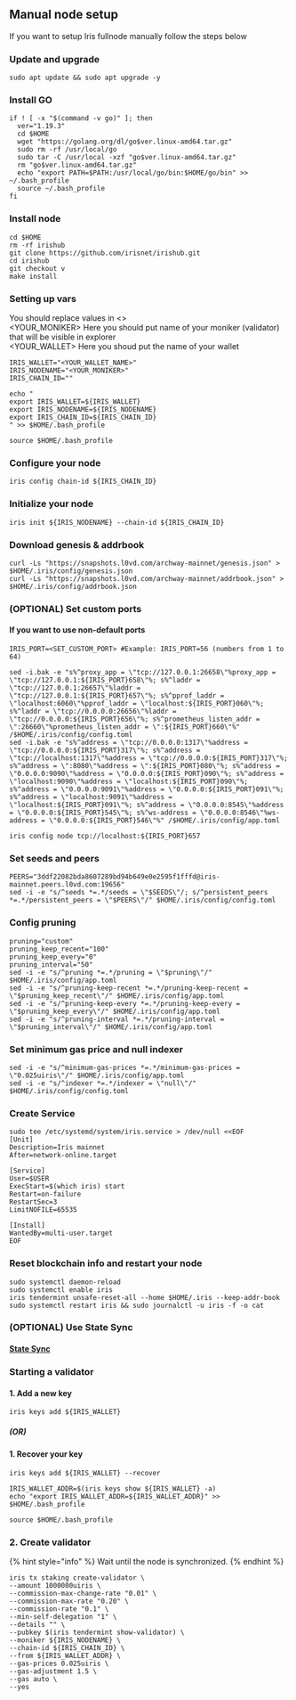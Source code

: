 ## Manual node setup
If you want to setup Iris fullnode manually follow the steps below

### Update and upgrade
```
sudo apt update && sudo apt upgrade -y
```

### Install GO
```
if ! [ -x "$(command -v go)" ]; then
  ver="1.19.3"
  cd $HOME
  wget "https://golang.org/dl/go$ver.linux-amd64.tar.gz"
  sudo rm -rf /usr/local/go
  sudo tar -C /usr/local -xzf "go$ver.linux-amd64.tar.gz"
  rm "go$ver.linux-amd64.tar.gz"
  echo "export PATH=$PATH:/usr/local/go/bin:$HOME/go/bin" >> ~/.bash_profile
  source ~/.bash_profile
fi
```

### Install node
```
cd $HOME
rm -rf irishub
git clone https://github.com/irisnet/irishub.git
cd irishub
git checkout v
make install
```


### Setting up vars
You should replace values in <> <br />
<YOUR_MONIKER> Here you should put name of your moniker (validator) that will be visible in explorer <br />
<YOUR_WALLET> Here you shoud put the name of your wallet

```
IRIS_WALLET="<YOUR_WALLET_NAME>"
IRIS_NODENAME="<YOUR_MONIKER>"
IRIS_CHAIN_ID=""
```

```
echo "
export IRIS_WALLET=${IRIS_WALLET}
export IRIS_NODENAME=${IRIS_NODENAME}
export IRIS_CHAIN_ID=${IRIS_CHAIN_ID}
" >> $HOME/.bash_profile

source $HOME/.bash_profile
```


### Configure your node
```
iris config chain-id ${IRIS_CHAIN_ID}
```

### Initialize your node
```
iris init ${IRIS_NODENAME} --chain-id ${IRIS_CHAIN_ID}
```

### Download genesis & addrbook
```
curl -Ls "https://snapshots.l0vd.com/archway-mainnet/genesis.json" > $HOME/.iris/config/genesis.json
curl -Ls "https://snapshots.l0vd.com/archway-mainnet/addrbook.json" > $HOME/.iris/config/addrbook.json
```

### (OPTIONAL) Set custom ports

#### If you want to use non-default ports
```
IRIS_PORT=<SET_CUSTOM_PORT> #Example: IRIS_PORT=56 (numbers from 1 to 64)
```
```
sed -i.bak -e "s%^proxy_app = \"tcp://127.0.0.1:26658\"%proxy_app = \"tcp://127.0.0.1:${IRIS_PORT}658\"%; s%^laddr = \"tcp://127.0.0.1:26657\"%laddr = \"tcp://127.0.0.1:${IRIS_PORT}657\"%; s%^pprof_laddr = \"localhost:6060\"%pprof_laddr = \"localhost:${IRIS_PORT}060\"%; s%^laddr = \"tcp://0.0.0.0:26656\"%laddr = \"tcp://0.0.0.0:${IRIS_PORT}656\"%; s%^prometheus_listen_addr = \":26660\"%prometheus_listen_addr = \":${IRIS_PORT}660\"%" /$HOME/.iris/config/config.toml
sed -i.bak -e "s%^address = \"tcp://0.0.0.0:1317\"%address = \"tcp://0.0.0.0:${IRIS_PORT}317\"%; s%^address = \"tcp://localhost:1317\"%address = \"tcp://0.0.0.0:${IRIS_PORT}317\"%; s%^address = \":8080\"%address = \":${IRIS_PORT}080\"%; s%^address = \"0.0.0.0:9090\"%address = \"0.0.0.0:${IRIS_PORT}090\"%; s%^address = \"localhost:9090\"%address = \"localhost:${IRIS_PORT}090\"%; s%^address = \"0.0.0.0:9091\"%address = \"0.0.0.0:${IRIS_PORT}091\"%; s%^address = \"localhost:9091\"%address = \"localhost:${IRIS_PORT}091\"%; s%^address = \"0.0.0.0:8545\"%address = \"0.0.0.0:${IRIS_PORT}545\"%; s%^ws-address = \"0.0.0.0:8546\"%ws-address = \"0.0.0.0:${IRIS_PORT}546\"%" /$HOME/.iris/config/app.toml
```
```
iris config node tcp://localhost:${IRIS_PORT}657
```

### Set seeds and peers
```
PEERS="3ddf22082bda8607289bd94b649e0e2595f1fffd@iris-mainnet.peers.l0vd.com:19656"
sed -i -e "s/^seeds *=.*/seeds = \"$SEEDS\"/; s/^persistent_peers *=.*/persistent_peers = \"$PEERS\"/" $HOME/.iris/config/config.toml
```

### Config pruning
```
pruning="custom"
pruning_keep_recent="100"
pruning_keep_every="0"
pruning_interval="50"
sed -i -e "s/^pruning *=.*/pruning = \"$pruning\"/" $HOME/.iris/config/app.toml
sed -i -e "s/^pruning-keep-recent *=.*/pruning-keep-recent = \"$pruning_keep_recent\"/" $HOME/.iris/config/app.toml
sed -i -e "s/^pruning-keep-every *=.*/pruning-keep-every = \"$pruning_keep_every\"/" $HOME/.iris/config/app.toml
sed -i -e "s/^pruning-interval *=.*/pruning-interval = \"$pruning_interval\"/" $HOME/.iris/config/app.toml
```

### Set minimum gas price and null indexer
```
sed -i -e "s/^minimum-gas-prices *=.*/minimum-gas-prices = \"0.025uiris\"/" $HOME/.iris/config/app.toml
sed -i -e "s/^indexer *=.*/indexer = \"null\"/" $HOME/.iris/config/config.toml
```

### Create Service
```
sudo tee /etc/systemd/system/iris.service > /dev/null <<EOF
[Unit]
Description=Iris mainnet
After=network-online.target

[Service]
User=$USER
ExecStart=$(which iris) start
Restart=on-failure
RestartSec=3
LimitNOFILE=65535

[Install]
WantedBy=multi-user.target
EOF
```

### Reset blockchain info and restart your node
```
sudo systemctl daemon-reload
sudo systemctl enable iris
iris tendermint unsafe-reset-all --home $HOME/.iris --keep-addr-book
sudo systemctl restart iris && sudo journalctl -u iris -f -o cat
```

### (OPTIONAL) Use State Sync

#### [State Sync]()


### Starting a validator

#### 1. Add a new key
```
iris keys add ${IRIS_WALLET}
```
##### (OR)

#### 1. Recover your key
```
iris keys add ${IRIS_WALLET} --recover
```

```
IRIS_WALLET_ADDR=$(iris keys show ${IRIS_WALLET} -a)
echo "export IRIS_WALLET_ADDR=${IRIS_WALLET_ADDR}" >> $HOME/.bash_profile

source $HOME/.bash_profile
```


### 2. Create validator

{% hint style="info" %}
Wait until the node is synchronized.
{% endhint %}

```
iris tx staking create-validator \
--amount 1000000uiris \
--commission-max-change-rate "0.01" \
--commission-max-rate "0.20" \
--commission-rate "0.1" \
--min-self-delegation "1" \
--details "" \
--pubkey $(iris tendermint show-validator) \
--moniker ${IRIS_NODENAME} \
--chain-id ${IRIS_CHAIN_ID} \
--from ${IRIS_WALLET_ADDR} \
--gas-prices 0.025uiris \
--gas-adjustment 1.5 \
--gas auto \
--yes
```

